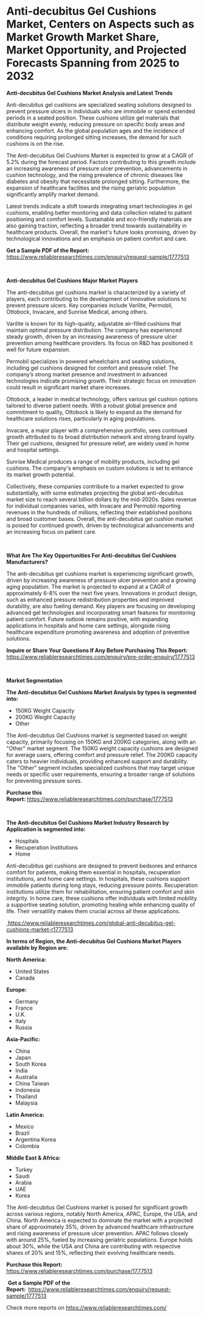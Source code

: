 <p><h1>Anti-decubitus Gel Cushions Market, Centers on Aspects such as Market Growth Market Share, Market Opportunity, and Projected Forecasts Spanning from 2025 to 2032</h1></p><p><strong>Anti-decubitus Gel Cushions Market Analysis and Latest Trends</strong></p>
<p><p>Anti-decubitus gel cushions are specialized seating solutions designed to prevent pressure ulcers in individuals who are immobile or spend extended periods in a seated position. These cushions utilize gel materials that distribute weight evenly, reducing pressure on specific body areas and enhancing comfort. As the global population ages and the incidence of conditions requiring prolonged sitting increases, the demand for such cushions is on the rise.</p><p>The Anti-decubitus Gel Cushions Market is expected to grow at a CAGR of 5.2% during the forecast period. Factors contributing to this growth include an increasing awareness of pressure ulcer prevention, advancements in cushion technology, and the rising prevalence of chronic diseases like diabetes and obesity that necessitate prolonged sitting. Furthermore, the expansion of healthcare facilities and the rising geriatric population significantly amplify market demand. </p><p>Latest trends indicate a shift towards integrating smart technologies in gel cushions, enabling better monitoring and data collection related to patient positioning and comfort levels. Sustainable and eco-friendly materials are also gaining traction, reflecting a broader trend towards sustainability in healthcare products. Overall, the market's future looks promising, driven by technological innovations and an emphasis on patient comfort and care.</p></p>
<p><strong>Get a Sample PDF of the Report:&nbsp;</strong> <a href="https://www.reliableresearchtimes.com/enquiry/request-sample/1777513?utm_campaign=2633&utm_medium=2&utm_source=Github&utm_content=ia&utm_term=05042025&utm_id=anti-decubitus-gel-cushions">https://www.reliableresearchtimes.com/enquiry/request-sample/1777513</a></p>
<p>&nbsp;</p>
<p><strong>Anti-decubitus Gel Cushions Major Market Players</strong></p>
<p><p>The anti-decubitus gel cushions market is characterized by a variety of players, each contributing to the development of innovative solutions to prevent pressure ulcers. Key companies include Varilite, Permobil, Ottobock, Invacare, and Sunrise Medical, among others.</p><p>Varilite is known for its high-quality, adjustable air-filled cushions that maintain optimal pressure distribution. The company has experienced steady growth, driven by an increasing awareness of pressure ulcer prevention among healthcare providers. Its focus on R&D has positioned it well for future expansion.</p><p>Permobil specializes in powered wheelchairs and seating solutions, including gel cushions designed for comfort and pressure relief. The company’s strong market presence and investment in advanced technologies indicate promising growth. Their strategic focus on innovation could result in significant market share increases.</p><p>Ottobock, a leader in medical technology, offers various gel cushion options tailored to diverse patient needs. With a robust global presence and commitment to quality, Ottobock is likely to expand as the demand for healthcare solutions rises, particularly in aging populations.</p><p>Invacare, a major player with a comprehensive portfolio, sees continued growth attributed to its broad distribution network and strong brand loyalty. Their gel cushions, designed for pressure relief, are widely used in home and hospital settings.</p><p>Sunrise Medical produces a range of mobility products, including gel cushions. The company's emphasis on custom solutions is set to enhance its market growth potential.</p><p>Collectively, these companies contribute to a market expected to grow substantially, with some estimates projecting the global anti-decubitus market size to reach several billion dollars by the mid-2020s. Sales revenue for individual companies varies, with Invacare and Permobil reporting revenues in the hundreds of millions, reflecting their established positions and broad customer bases. Overall, the anti-decubitus gel cushion market is poised for continued growth, driven by technological advancements and an increasing focus on patient care.</p></p>
<p>&nbsp;</p>
<p><strong>What Are The Key Opportunities For Anti-decubitus Gel Cushions Manufacturers?</strong></p>
<p><p>The anti-decubitus gel cushions market is experiencing significant growth, driven by increasing awareness of pressure ulcer prevention and a growing aging population. The market is projected to expand at a CAGR of approximately 6-8% over the next five years. Innovations in product design, such as enhanced pressure redistribution properties and improved durability, are also fueling demand. Key players are focusing on developing advanced gel technologies and incorporating smart features for monitoring patient comfort. Future outlook remains positive, with expanding applications in hospitals and home care settings, alongside rising healthcare expenditure promoting awareness and adoption of preventive solutions.</p></p>
<p><strong>Inquire or Share Your Questions If Any Before Purchasing This Report:</strong> <a href="https://www.reliableresearchtimes.com/enquiry/pre-order-enquiry/1777513?utm_campaign=2633&utm_medium=2&utm_source=Github&utm_content=ia&utm_term=05042025&utm_id=anti-decubitus-gel-cushions">https://www.reliableresearchtimes.com/enquiry/pre-order-enquiry/1777513</a></p>
<p>&nbsp;</p>
<p><strong>Market Segmentation</strong></p>
<p><strong>The Anti-decubitus Gel Cushions Market Analysis by types is segmented into:</strong></p>
<p><ul><li>150KG Weight Capacity</li><li>200KG Weight Capacity</li><li>Other</li></ul></p>
<p><p>The Anti-decubitus Gel Cushions market is segmented based on weight capacity, primarily focusing on 150KG and 200KG categories, along with an "Other" market segment. The 150KG weight capacity cushions are designed for average users, offering comfort and pressure relief. The 200KG capacity caters to heavier individuals, providing enhanced support and durability. The "Other" segment includes specialized cushions that may target unique needs or specific user requirements, ensuring a broader range of solutions for preventing pressure sores.</p></p>
<p><strong>Purchase this Report:&nbsp;</strong><a href="https://www.reliableresearchtimes.com/purchase/1777513?utm_campaign=2633&utm_medium=2&utm_source=Github&utm_content=ia&utm_term=05042025&utm_id=anti-decubitus-gel-cushions">https://www.reliableresearchtimes.com/purchase/1777513</a></p>
<p>&nbsp;</p>
<p><strong>The Anti-decubitus Gel Cushions Market Industry Research by Application is segmented into:</strong></p>
<p><ul><li>Hospitals</li><li>Recuperation Institutions</li><li>Home</li></ul></p>
<p><p>Anti-decubitus gel cushions are designed to prevent bedsores and enhance comfort for patients, making them essential in hospitals, recuperation institutions, and home care settings. In hospitals, these cushions support immobile patients during long stays, reducing pressure points. Recuperation institutions utilize them for rehabilitation, ensuring patient comfort and skin integrity. In home care, these cushions offer individuals with limited mobility a supportive seating solution, promoting healing while enhancing quality of life. Their versatility makes them crucial across all these applications.</p></p>
<p><a href="https://www.reliableresearchtimes.com/global-anti-decubitus-gel-cushions-market-r1777513?utm_campaign=2633&utm_medium=2&utm_source=Github&utm_content=ia&utm_term=05042025&utm_id=anti-decubitus-gel-cushions">&nbsp;https://www.reliableresearchtimes.com/global-anti-decubitus-gel-cushions-market-r1777513</a></p>
<p><strong>In terms of Region, the Anti-decubitus Gel Cushions Market Players available by Region are:</strong></p>
<p>
    <p> <strong> North America: </strong>
        <ul>
            <li>United States</li>
            <li>Canada</li>
        </ul>
        </p> 
    <p> <strong> Europe: </strong>
        <ul>
            <li>Germany</li>
            <li>France</li>
            <li>U.K.</li>
            <li>Italy</li>
            <li>Russia</li>
        </ul>
        </p> 
    <p> <strong> Asia-Pacific: </strong>
        <ul>
            <li>China</li>
            <li>Japan</li>
            <li>South Korea</li>
            <li>India</li>
            <li>Australia</li>
            <li>China Taiwan</li>
            <li>Indonesia</li>
            <li>Thailand</li>
            <li>Malaysia</li>
        </ul>
        </p> 
    <p> <strong> Latin America: </strong>
        <ul>
            <li>Mexico</li>
            <li>Brazil</li>
            <li>Argentina Korea</li>
            <li>Colombia</li>
        </ul>
        </p> 
    <p> <strong> Middle East & Africa: </strong>
        <ul>
            <li>Turkey</li>
            <li>Saudi</li>
            <li>Arabia</li>
            <li>UAE</li>
            <li>Korea</li>
        </ul>
    </p>
    </p>
<p><p>The Anti-decubitus Gel Cushions market is poised for significant growth across various regions, notably North America, APAC, Europe, the USA, and China. North America is expected to dominate the market with a projected share of approximately 35%, driven by advanced healthcare infrastructure and rising awareness of pressure ulcer prevention. APAC follows closely with around 25%, fueled by increasing geriatric populations. Europe holds about 30%, while the USA and China are contributing with respective shares of 20% and 15%, reflecting their evolving healthcare needs.</p></p>
<p><strong>Purchase this Report: </strong><a href="https://www.reliableresearchtimes.com/purchase/1777513?utm_campaign=2633&utm_medium=2&utm_source=Github&utm_content=ia&utm_term=05042025&utm_id=anti-decubitus-gel-cushions">https://www.reliableresearchtimes.com/purchase/1777513</a></p>
<p>&nbsp;<strong>Get a Sample PDF of the Report:&nbsp;&nbsp;</strong><a href="https://www.reliableresearchtimes.com/enquiry/request-sample/1777513?utm_campaign=2633&utm_medium=2&utm_source=Github&utm_content=ia&utm_term=05042025&utm_id=anti-decubitus-gel-cushions">https://www.reliableresearchtimes.com/enquiry/request-sample/1777513</a></p>
<p><strong></strong></p>
<p>Check more reports on <a href="https://www.reliableresearchtimes.com/?utm_campaign=2633&utm_medium=2&utm_source=Github&utm_content=ia&utm_term=05042025&utm_id=anti-decubitus-gel-cushions">https://www.reliableresearchtimes.com/</a></p>